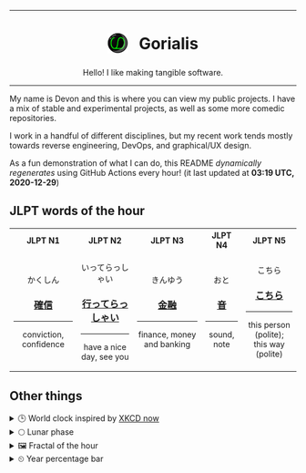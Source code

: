 ***

<h1 align="center">
<sub>
    <img src="readme/resources/avatar.png" height="36">
</sub>
&nbsp;
Gorialis
</h1>
<p align="center">
Hello! I like making tangible software.
</p>

***

My name is Devon and this is where you can view my public projects. I have a mix of stable and experimental projects, as well as some more comedic repositories.

I work in a handful of different disciplines, but my recent work tends mostly towards reverse engineering, DevOps, and graphical/UX design.

As a fun demonstration of what I can do, this README *dynamically regenerates* using GitHub Actions every hour! (it last updated at **03:19 UTC, 2020-12-29**)

<h2>JLPT words of the hour</h2>
<table>
    <tr>
        <th>JLPT N1</th>
        <th>JLPT N2</th>
        <th>JLPT N3</th>
        <th>JLPT N4</th>
        <th>JLPT N5</th>
    </tr>
    <tr>
        <td>
            <p align="center">かくしん</p>
            <h3 align="center"><b><a href="https://jisho.org/search/%E7%A2%BA%E4%BF%A1">確信</a></b></h3>
            <hr>
            <p align="center">conviction,<wbr> confidence</p>
        </td>
        <td>
            <p align="center">いってらっしゃい</p>
            <h3 align="center"><b><a href="https://jisho.org/search/%E8%A1%8C%E3%81%A3%E3%81%A6%E3%82%89%E3%81%A3%E3%81%97%E3%82%83%E3%81%84">行ってらっしゃい</a></b></h3>
            <hr>
            <p align="center">have a nice day,<wbr> see you</p>
        </td>
        <td>
            <p align="center">きんゆう</p>
            <h3 align="center"><b><a href="https://jisho.org/search/%E9%87%91%E8%9E%8D">金融</a></b></h3>
            <hr>
            <p align="center">finance,<wbr> money and banking</p>
        </td>
        <td>
            <p align="center">おと</p>
            <h3 align="center"><b><a href="https://jisho.org/search/%E9%9F%B3">音</a></b></h3>
            <hr>
            <p align="center">sound,<wbr> note</p>
        </td>
        <td>
            <p align="center">こちら</p>
            <h3 align="center"><b><a href="https://jisho.org/search/%E3%81%93%E3%81%A1%E3%82%89">こちら</a></b></h3>
            <hr>
            <p align="center">this person (polite);<br> this way (polite)</p>
        </td>
    </tr>
</table>

<h2>Other things</h2>
<details>
<summary>🕒  World clock inspired by <a href="https://xkcd.com/now">XKCD now</a></summary>

> <img src="generated/now.png" width="512">

</details>
<details>
<summary>🌕 Lunar phase</summary>

The moon is approximately 51.01% through its phase (Full Moon).

</details>
<details>
<summary>&#x1f5bc; Fractal of the hour</summary>

> <img src="generated/fractal.png" width="512">

</details>
<details>
<summary>&#x23f2; Year percentage bar</summary>
<pre><code>2020 [███████████████████▁] 99.22%</code></pre>
</details>
